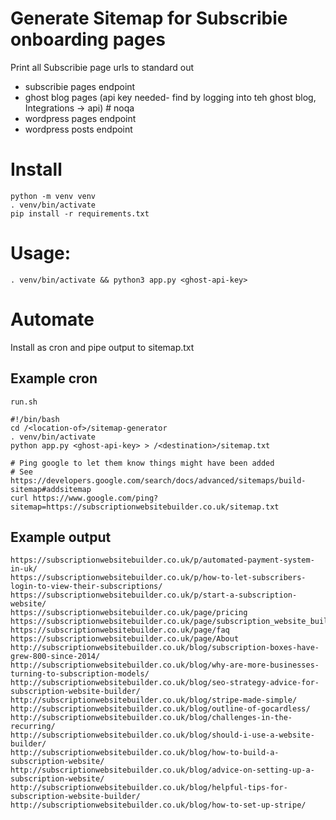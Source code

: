 # Generate Sitemap for Subscribie onboarding pages

Print all Subscribie page urls to standard out
- subscribie pages endpoint
- ghost blog pages (api key needed- find by logging into teh ghost blog, Integrations -> api)  # noqa
- wordpress pages endpoint
- wordpress posts endpoint

# Install
```
python -m venv venv
. venv/bin/activate
pip install -r requirements.txt
```

# Usage:
`. venv/bin/activate && python3 app.py <ghost-api-key>`

# Automate

Install as cron and pipe output to sitemap.txt

## Example cron

`run.sh`
```
#!/bin/bash
cd /<location-of>/sitemap-generator
. venv/bin/activate
python app.py <ghost-api-key> > /<destination>/sitemap.txt

# Ping google to let them know things might have been added
# See https://developers.google.com/search/docs/advanced/sitemaps/build-sitemap#addsitemap
curl https://www.google.com/ping?sitemap=https://subscriptionwebsitebuilder.co.uk/sitemap.txt
```

## Example output

```
https://subscriptionwebsitebuilder.co.uk/p/automated-payment-system-in-uk/
https://subscriptionwebsitebuilder.co.uk/p/how-to-let-subscribers-login-to-view-their-subscriptions/
https://subscriptionwebsitebuilder.co.uk/p/start-a-subscription-website/
https://subscriptionwebsitebuilder.co.uk/page/pricing
https://subscriptionwebsitebuilder.co.uk/page/subscription_website_builder_uk
https://subscriptionwebsitebuilder.co.uk/page/faq
https://subscriptionwebsitebuilder.co.uk/page/About
http://subscriptionwebsitebuilder.co.uk/blog/subscription-boxes-have-grew-800-since-2014/
http://subscriptionwebsitebuilder.co.uk/blog/why-are-more-businesses-turning-to-subscription-models/
http://subscriptionwebsitebuilder.co.uk/blog/seo-strategy-advice-for-subscription-website-builder/
http://subscriptionwebsitebuilder.co.uk/blog/stripe-made-simple/
http://subscriptionwebsitebuilder.co.uk/blog/outline-of-gocardless/
http://subscriptionwebsitebuilder.co.uk/blog/challenges-in-the-recurring/
http://subscriptionwebsitebuilder.co.uk/blog/should-i-use-a-website-builder/
http://subscriptionwebsitebuilder.co.uk/blog/how-to-build-a-subscription-website/
http://subscriptionwebsitebuilder.co.uk/blog/advice-on-setting-up-a-subscription-website/
http://subscriptionwebsitebuilder.co.uk/blog/helpful-tips-for-subscription-website-builder/
http://subscriptionwebsitebuilder.co.uk/blog/how-to-set-up-stripe/
```
